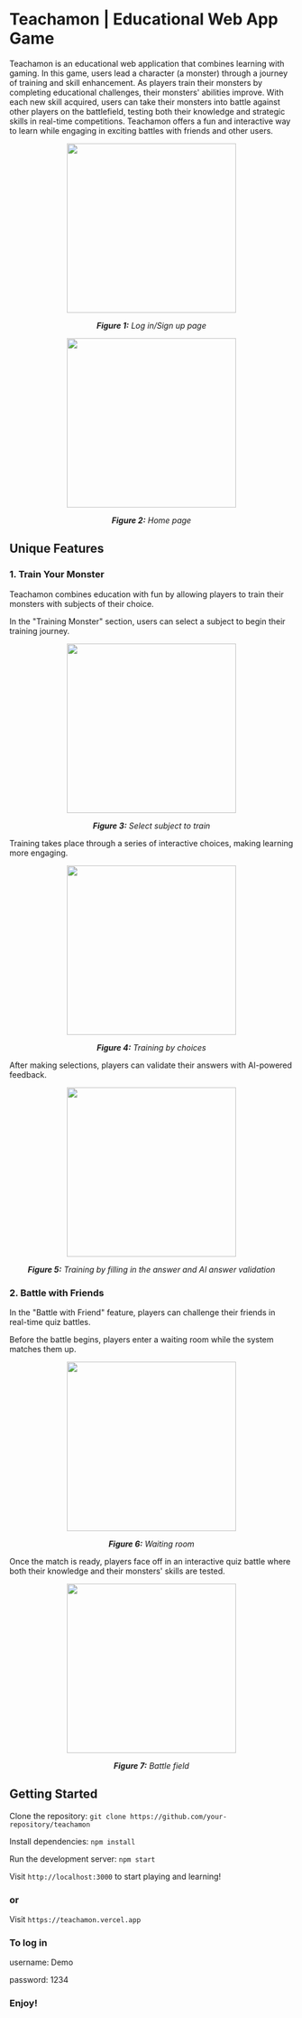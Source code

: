 # Teachamon | Educational Web App Game
Teachamon is an educational web application that combines learning with gaming. In this game, users lead a character (a monster) through a journey of training and skill enhancement. As players train their monsters by completing educational challenges, their monsters' abilities improve. With each new skill acquired, users can take their monsters into battle against other players on the battlefield, testing both their knowledge and strategic skills in real-time competitions. Teachamon offers a fun and interactive way to learn while engaging in exciting battles with friends and other users.

<p align="center"> <img src="public/Screenshot 2568-03-31 at 09.47.59.png" width="300"/> </p> <p align="center"><i><b>Figure 1:</b> Log in/Sign up page</i></p> <p align="center"> <img src="public/Screenshot 2568-03-31 at 09.53.50.png" width="300"/> </p> <p align="center"><i><b>Figure 2:</b> Home page</i></p>

## Unique Features
### 1. Train Your Monster
Teachamon combines education with fun by allowing players to train their monsters with subjects of their choice.

In the "Training Monster" section, users can select a subject to begin their training journey.

<p align="center"> <img src="public/Screenshot 2568-03-31 at 10.39.08.png" width="300"/> </p> <p align="center"><i><b>Figure 3:</b> Select subject to train</i></p>
Training takes place through a series of interactive choices, making learning more engaging.

<p align="center"> <img src="public/Screenshot 2568-03-31 at 09.54.12.png" width="300"/> </p> <p align="center"><i><b>Figure 4:</b> Training by choices</i></p>
After making selections, players can validate their answers with AI-powered feedback.

<p align="center"> <img src="public/Screenshot 2568-03-31 at 09.54.28.png" width="300"/> </p> <p align="center"><i><b>Figure 5:</b> Training by filling in the answer and AI answer validation</i></p>

### 2. Battle with Friends
In the "Battle with Friend" feature, players can challenge their friends in real-time quiz battles.

Before the battle begins, players enter a waiting room while the system matches them up.

<p align="center"> <img src="public/Screenshot 2568-03-31 at 09.54.47.png" width="300"/> </p> <p align="center"><i><b>Figure 6:</b> Waiting room</i></p>
Once the match is ready, players face off in an interactive quiz battle where both their knowledge and their monsters' skills are tested.

<p align="center"> <img src="public/Screenshot 2568-03-31 at 09.54.56.png" width="300"/> </p> <p align="center"><i><b>Figure 7:</b> Battle field</i></p>

## Getting Started
Clone the repository:
``` git clone https://github.com/your-repository/teachamon ```

Install dependencies:
``` npm install ```

Run the development server:
``` npm start ```

Visit `http://localhost:3000` to start playing and learning!

### or
Visit `https://teachamon.vercel.app`


### To log in 

username: Demo

password: 1234

### Enjoy!
